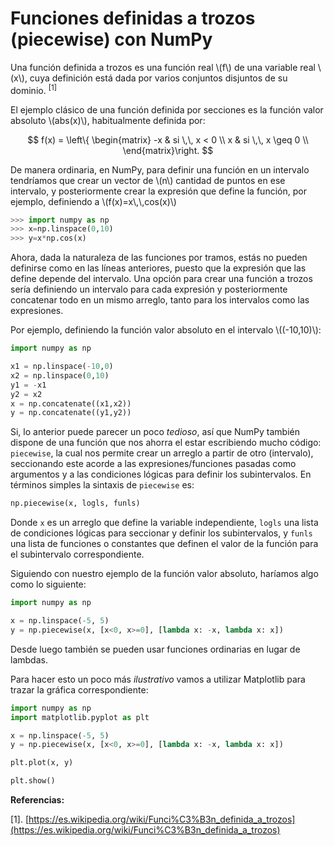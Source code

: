 # Funciones definidas a trozos (piecewise) con NumPy

Una función definida a trozos es una función real \\(f\\) de una variable real \\(x\\), cuya definición está dada por varios 
conjuntos disjuntos de su dominio. <sup>[1]</sup>

El ejemplo clásico de una función definida por secciones es la función valor absoluto \\(abs(x)\\), habitualmente definida 
por:

$$
f(x) = \left\{
\begin{matrix}
-x & si \,\, x < 0 \\
x & si \,\, x \geq 0 \\
\end{matrix}\right.
$$

De manera ordinaria, en NumPy, para definir una función en un intervalo tendríamos que crear un vector de \\(n\\) cantidad 
de puntos en ese intervalo, y posteriormente crear la expresión que define la función, por ejemplo, definiendo a 
\\(f(x)=x\\,\\,cos(x)\\)

```python
>>> import numpy as np
>>> x=np.linspace(0,10)
>>> y=x*np.cos(x)
```

Ahora, dada la naturaleza de las funciones por tramos, estás no pueden definirse como en las líneas 
anteriores, puesto que la expresión que las define depende del intervalo. Una opción para crear una función 
a trozos sería definiendo un intervalo para cada expresión y posteriormente concatenar todo en un mismo 
arreglo, tanto para los intervalos como las expresiones.

Por ejemplo, definiendo la función valor absoluto en el intervalo \\((-10,10)\\):

```python
import numpy as np

x1 = np.linspace(-10,0)
x2 = np.linspace(0,10)
y1 = -x1
y2 = x2
x = np.concatenate((x1,x2))
y = np.concatenate((y1,y2))
```

Si, lo anterior puede parecer un poco *tedioso*, así que NumPy también dispone de una función que nos ahorra 
el estar escribiendo mucho código: `piecewise`, la cual nos permite crear un arreglo a partir de otro (intervalo), 
seccionando este acorde a las expresiones/funciones pasadas como argumentos y a las condiciones lógicas para 
definir los subintervalos. En términos simples la sintaxis de `piecewise` es:

```python
np.piecewise(x, logls, funls)
```

Donde `x` es un arreglo que define la variable independiente, `logls` una lista de condiciones lógicas para seccionar 
y definir los subintervalos, y `funls` una lista de funciones o constantes que definen el valor de la función para 
el subintervalo correspondiente.

Siguiendo con nuestro ejemplo de la función valor absoluto, haríamos algo como lo siguiente:

```python
import numpy as np

x = np.linspace(-5, 5)
y = np.piecewise(x, [x<0, x>=0], [lambda x: -x, lambda x: x])
```

Desde luego también se pueden usar funciones ordinarias en lugar de lambdas. 

Para hacer esto un poco más *ilustrativo* vamos a utilizar Matplotlib para trazar la gráfica correspondiente:

```python
import numpy as np
import matplotlib.pyplot as plt	

x = np.linspace(-5, 5)
y = np.piecewise(x, [x<0, x>=0], [lambda x: -x, lambda x: x])

plt.plot(x, y)

plt.show()
```

[](img/img_01.png)



**Referencias:**

\[1\]. [https://es.wikipedia.org/wiki/Funci%C3%B3n_definida_a_trozos](https://es.wikipedia.org/wiki/Funci%C3%B3n_definida_a_trozos)